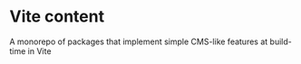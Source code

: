 # Vite content

A monorepo of packages that implement simple CMS-like features at build-time in Vite
